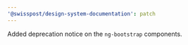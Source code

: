 ```yaml
---
'@swisspost/design-system-documentation': patch
---
```


Added deprecation notice on the `ng-bootstrap` components.
